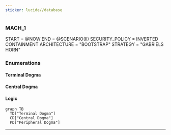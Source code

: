 ```yaml
---
sticker: lucide//database
---
```

### MACH_1
START = @NOW
END = @SCENARIO(II)
SECURITY_POLICY = INVERTED CONTAINMENT
ARCHITECTURE = "BOOTSTRAP"
STRATEGY = "GABRIELS HORN"


### Enumerations
#### Terminal Dogma
#### Central Dogma

#### Logic
```mermaid
graph TB
  TD["Terminal Dogma"]
  CD["Central Dogma"]
  PD["Peripheral Dogma"]
```



---

